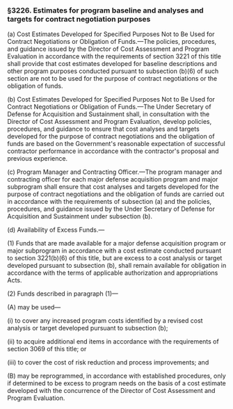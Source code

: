 ### §3226. Estimates for program baseline and analyses and targets for contract negotiation purposes ###

(a) Cost Estimates Developed for Specified Purposes Not to Be Used for Contract Negotiations or Obligation of Funds.—The policies, procedures, and guidance issued by the Director of Cost Assessment and Program Evaluation in accordance with the requirements of section 3221 of this title shall provide that cost estimates developed for baseline descriptions and other program purposes conducted pursuant to subsection (b)(6) of such section are not to be used for the purpose of contract negotiations or the obligation of funds.

(b) Cost Estimates Developed for Specified Purposes Not to Be Used for Contract Negotiations or Obligation of Funds.—The Under Secretary of Defense for Acquisition and Sustainment shall, in consultation with the Director of Cost Assessment and Program Evaluation, develop policies, procedures, and guidance to ensure that cost analyses and targets developed for the purpose of contract negotiations and the obligation of funds are based on the Government's reasonable expectation of successful contractor performance in accordance with the contractor's proposal and previous experience.

(c) Program Manager and Contracting Officer.—The program manager and contracting officer for each major defense acquisition program and major subprogram shall ensure that cost analyses and targets developed for the purpose of contract negotiations and the obligation of funds are carried out in accordance with the requirements of subsection (a) and the policies, procedures, and guidance issued by the Under Secretary of Defense for Acquisition and Sustainment under subsection (b).

(d) Availability of Excess Funds.—

(1) Funds that are made available for a major defense acquisition program or major subprogram in accordance with a cost estimate conducted pursuant to section 3221(b)(6) of this title, but are excess to a cost analysis or target developed pursuant to subsection (b), shall remain available for obligation in accordance with the terms of applicable authorization and appropriations Acts.

(2) Funds described in paragraph (1)—

(A) may be used—

(i) to cover any increased program costs identified by a revised cost analysis or target developed pursuant to subsection (b);

(ii) to acquire additional end items in accordance with the requirements of section 3069 of this title; or

(iii) to cover the cost of risk reduction and process improvements; and

(B) may be reprogrammed, in accordance with established procedures, only if determined to be excess to program needs on the basis of a cost estimate developed with the concurrence of the Director of Cost Assessment and Program Evaluation.